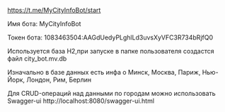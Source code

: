 https://t.me/MyCityInfoBot/start

Имя бота: MyCityInfoBot

Токен бота: 1083463504:AAGdUedyPLghlLd3uvsXyVFC3R734bRjfQ0

Используется база H2,при запуске в папке пользователя создастся файл city_bot.mv.db

Изначально в базе данных есть инфа о Минск, Москва, Париж, Нью-Йорк, Лондон, Рим, Берлин

Для CRUD-операций над данными по городам можно использовать Swagger-ui
http://localhost:8080/swagger-ui.html